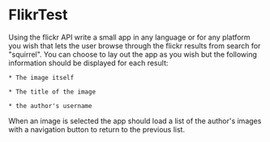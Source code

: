 FlikrTest
=========

Using the flickr API write a small app in any language or for any platform you wish that lets the user browse through the flickr results from search for "squirrel". You can choose to lay out the app as you wish but the following information should be displayed for each result:

    * The image itself

    * The title of the image

    * the author's username

When an image is selected the app should load a list of the author's images with a navigation button to return to the previous list.

